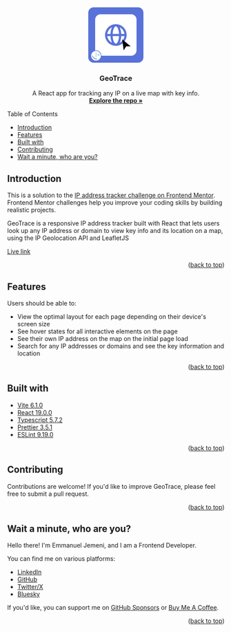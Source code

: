 <a id="readme-top"></a>

<br />
<div align="center">
  <a href="https://github.com/Jemeni11/GeoTrace"><img src="public/assets/logo.png" alt="Logo" width="128" height="128"></a>

  <h3 align="center">GeoTrace</h3>
  <p align="center">
    A React app for tracking any IP on a live map with key info.
    <br />
    <a href="https://github.com/Jemeni11/GeoTrace"><strong>Explore the repo »</strong></a>
    <br />
  </p>
</div>

Table of Contents

- [Introduction](#introduction)
- [Features](#features)
- [Built with](#built-with)
- [Contributing](#contributing)
- [Wait a minute, who are you?](#wait-a-minute-who-are-you)

## Introduction

This is a solution to the [IP address tracker challenge on Frontend Mentor](https://www.frontendmentor.io/challenges/ip-address-tracker-I8-0yYAH0). Frontend Mentor challenges help you improve your coding skills by building realistic projects.

GeoTrace is a responsive IP address tracker built with React that lets users look up any IP address or domain to view key info and its location on a map, using the IP Geolocation API and LeafletJS

[Live link](https://jemeni-geotrace.netlify.app/)

<p align="right">(<a href="#readme-top">back to top</a>)</p>

## Features

Users should be able to:

- View the optimal layout for each page depending on their device's screen size
- See hover states for all interactive elements on the page
- See their own IP address on the map on the initial page load
- Search for any IP addresses or domains and see the key information and location

<p align="right">(<a href="#readme-top">back to top</a>)</p>

## Built with

- [Vite 6.1.0](https://vite.dev/)
- [React 19.0.0](https://react.dev/)
- [Typescript 5.7.2](https://www.typescriptlang.org/)
- [Prettier 3.5.1](https://prettier.io/)
- [ESLint 9.19.0](https://eslint.org/)

<p align="right">(<a href="#readme-top">back to top</a>)</p>

## Contributing

Contributions are welcome! If you'd like to improve GeoTrace, please feel free to submit a pull request.

<p align="right">(<a href="#readme-top">back to top</a>)</p>

## Wait a minute, who are you?

Hello there! I'm Emmanuel Jemeni, and I am a Frontend Developer.

You can find me on various platforms:

- [LinkedIn](https://www.linkedin.com/in/emmanuel-jemeni)
- [GitHub](https://github.com/Jemeni11)
- [Twitter/X](https://twitter.com/Jemeni11_)
- [Bluesky](https://bsky.app/profile/jemeni11.bsky.social)

If you'd like, you can support me on [GitHub Sponsors](https://github.com/sponsors/Jemeni11/)
or [Buy Me A Coffee](https://www.buymeacoffee.com/jemeni11).

<p align="right">(<a href="#readme-top">back to top</a>)</p>
